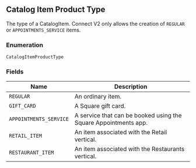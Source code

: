## Catalog Item Product Type

The type of a CatalogItem. Connect V2 only allows the creation of `REGULAR` or `APPOINTMENTS_SERVICE` items.

### Enumeration

`CatalogItemProductType`

### Fields

| Name | Description |
|  --- | --- |
| `REGULAR` | An ordinary item. |
| `GIFT_CARD` | A Square gift card. |
| `APPOINTMENTS_SERVICE` | A service that can be booked using the Square Appointments app. |
| `RETAIL_ITEM` | An item associated with the Retail vertical. |
| `RESTAURANT_ITEM` | An item associated with the Restaurants vertical. |

